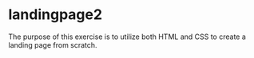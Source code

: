 # landingpage2

The purpose of this exercise is to utilize both HTML and CSS to create a landing page from scratch.